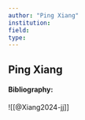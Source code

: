 ```yaml
---
author: "Ping Xiang"
institution:
field:
type:
---
```


## Ping Xiang
#### Bibliography:

![[@Xiang2024-jj]]